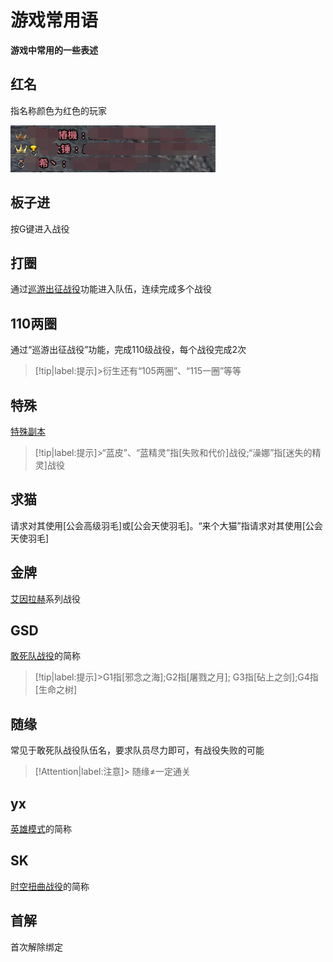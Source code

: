 # 游戏常用语<!-- {docsify-ignore-all} -->
**游戏中常用的一些表述**

## 红名
指名称颜色为红色的玩家

![alt text](image.png)

## 板子进
按G键进入战役

## 打圈
通过[巡游出征战役](cruise/)功能进入队伍，连续完成多个战役

## 110两圈
通过“巡游出征战役”功能，完成110级战役，每个战役完成2次

> [!tip|label:提示]>衍生还有“105两圈”、“115一圈”等等


## 特殊
[特殊副本](#/equipment/?id=shouzhuo ':ignore')

> [!tip|label:提示]>“蓝皮”、“蓝精灵”指[失败和代价]战役;“澡娜”指[迷失的精灵]战役

## 求猫
请求对其使用[公会高级羽毛]或[公会天使羽毛]。“来个大猫”指请求对其使用[公会天使羽毛]

##  金牌
[艾因拉赫](goldmedal/)系列战役

## GSD
[敢死队战役](8dungeon/)的简称

> [!tip|label:提示]>G1指[邪念之海];G2指[屠戮之月]; G3指[砧上之剑];G4指[生命之树]

## 随缘
常见于敢死队战役队伍名，要求队员尽力即可，有战役失败的可能

> [!Attention|label:注意]> 随缘≠一定通关

## yx
[英雄模式](#/cruise/?id=hero ':ignore')的简称

## SK
[时空扭曲战役](time-spacedistortion/)的简称

## 首解
首次解除绑定

